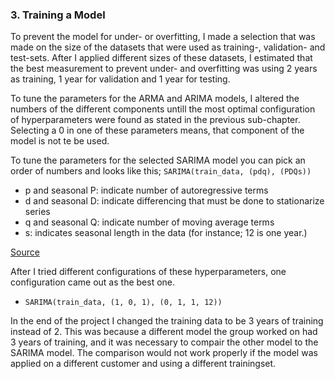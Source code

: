 ### 3. Training a Model

To prevent the model for under- or overfitting, I made a selection that was made on the size of the datasets that were used as training-, validation- and test-sets.
After I applied different sizes of these datasets, I estimated that the best measurement to prevent under- and overfitting was using 2 years as training, 1 year for validation and 1 year for testing.

To tune the parameters for the ARMA and ARIMA models, I altered the numbers of the different components untill the most optimal configuration of hyperparameters were found as stated in the previous sub-chapter.
Selecting a 0 in one of these parameters means, that component of the model is not te be used.

To tune the parameters for the selected SARIMA model you can pick an order of numbers and looks like this; ` SARIMA(train_data, (pdq), (PDQs)) `
- p and seasonal P: indicate number of autoregressive terms
- d and seasonal D: indicate differencing that must be done to stationarize series
- q and seasonal Q: indicate number of moving average terms
- s: indicates seasonal length in the data (for instance; 12 is one year.)

[Source](https://machinelearningmastery.com/sarima-for-time-series-forecasting-in-python/)

After I tried different configurations of these hyperparameters, one configuration came out as the best one.
- `SARIMA(train_data, (1, 0, 1), (0, 1, 1, 12))`

In the end of the project I changed the training data to be 3 years of training instead of 2.
This was because a different model the group worked on had 3 years of training, and it was necessary to compair the other model to the SARIMA model.
The comparison would not work properly if the model was applied on a different customer and using a different trainingset.
